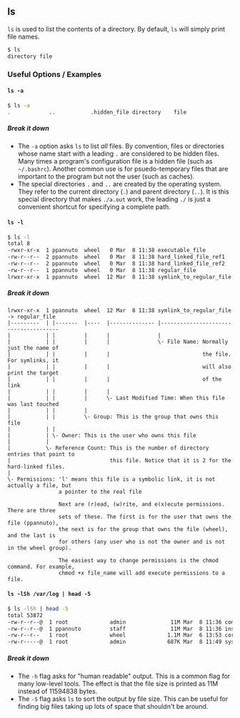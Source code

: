 ---
---

ls
--

`ls` is used to _list_ the contents of a directory. By default, `ls` will simply print file names.

~~~ bash
$ ls
directory file
~~~

<!--more-->

### Useful Options / Examples

#### `ls -a`
~~~ bash
$ ls -a
.            ..           .hidden_file directory    file
~~~

##### Break it down

 * The `-a` option asks `ls` to list _all_ files. By convention, files or
   directories whose name start with a leading `.` are considered to be
   hidden files. Many times a program's configuration file is a hidden file
   (such as `~/.bashrc`). Another common use is for psuedo-temporary files
   that are important to the program but not the user (such as caches).
 * The special directories `.` and `..` are created by the operating system.
   They refer to the current directory (`.`) and parent directory (`..`).
   It is this special directory that makes `./a.out` work, the leading `./`
   is just a convenient shortcut for specifying a complete path.

#### `ls -l`

~~~ bash
$ ls -l
total 8
-rwxr-xr-x  1 ppannuto  wheel   0 Mar  8 11:38 executable_file
-rw-r--r--  2 ppannuto  wheel   0 Mar  8 11:38 hard_linked_file_ref1
-rw-r--r--  2 ppannuto  wheel   0 Mar  8 11:38 hard_linked_file_ref2
-rw-r--r--  1 ppannuto  wheel   0 Mar  8 11:38 regular_file
lrwxr-xr-x  1 ppannuto  wheel  12 Mar  8 11:38 symlink_to_regular_file -> regular_file
~~~

##### Break it down
~~~
lrwxr-xr-x  1 ppannuto  wheel  12 Mar  8 11:38 symlink_to_regular_file -> regular_file
|---------  | |-------  |----  |-------------- |--------------------------------------
|           | |         |      |               |
|           | |         |      |               \- File Name: Normally just the name of
|           | |         |      |                             the file. For symlinks, it
|           | |         |      |                             will also print the target
|           | |         |      |                             of the link
|           | |         |      |
|           | |         |      \- Last Modified Time: When this file was last touched
|           | |         |
|           | |         \- Group: This is the group that owns this file
|           | |
|           | \- Owner: This is the user who owns this file
|           |
|           \- Reference Count: This is the number of directory entries that point to
|                               this file. Notice that it is 2 for the hard-linked files.
|
\- Permissions: 'l' means this file is a symbolic link, it is not actually a file, but
                a pointer to the real file

                Next are (r)ead, (w)rite, and e(x)ecute permissions. There are three
                sets of these. The first is for the user that owns the file (ppannuto),
                the next is for the group that owns the file (wheel), and the last is
                for others (any user who is not the owner and is not in the wheel group).

                The easiest way to change permissions is the chmod command. For example,
                chmod +x file_name will add execute permissions to a file.
~~~

#### `ls -lSh /var/log | head -5`

~~~ bash
$ ls -lSh | head -5
total 53872
-rw-r--r--@  1 root             admin              11M Mar  8 11:36 commerce.log
-rw-r--r--@  1 ppannuto         staff              11M Mar  8 11:36 install.log
-rw-r--r--   1 root             wheel             1.1M Mar  6 13:53 corecaptured.log
-rw-r-----@  1 root             admin             687K Mar  8 11:49 system.log
~~~

##### Break it down

 * The `-h` flag asks for "human readable" output. This is a common flag for
   many low-level tools. The effect is that the file size is printed as 11M
   instead of 11594838 bytes.
 * The `-S` flag asks `ls` to sort the output by file size. This can be useful
   for finding big files taking up lots of space that shouldn't be around.

